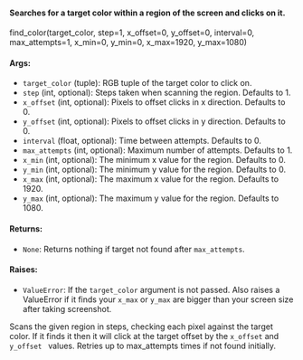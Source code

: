 #### Searches for a target color within a region of the screen and clicks on it.

find_color(target_color, step=1, x_offset=0, y_offset=0, interval=0, max_attempts=1, x_min=0, y_min=0, x_max=1920, y_max=1080)

#### Args:

- `target_color` (tuple): RGB tuple of the target color to click on.
- `step` (int, optional): Steps taken when scanning the region. Defaults to 1.  
- `x_offset` (int, optional): Pixels to offset clicks in x direction. Defaults to 0.
- `y_offset` (int, optional): Pixels to offset clicks in y direction.  Defaults to 0.  
- `interval` (float, optional): Time between attempts. Defaults to 0.
- `max_attempts` (int, optional): Maximum number of attempts. Defaults to 1. 
- `x_min` (int, optional): The minimum x value for the region. Defaults to 0.
- `y_min` (int, optional): The minimum y value for the region. Defaults to 0.
- `x_max` (int, optional): The maximum x value for the region. Defaults to 1920.  
- `y_max` (int, optional): The maximum y value for the region. Defaults to 1080.

#### Returns: 
 - `None`: Returns nothing if target not found after `max_attempts`.

#### Raises:
 - `ValueError`: If the `target_color` argument is not passed. Also raises a ValueError if it finds your `x_max` or `y_max` are bigger than your screen size after taking screenshot.

Scans the given region in steps, checking each pixel against the target 
color. If it finds it then it will click at the target offset by the `x_offset` and `y_offset `
values. Retries up to max_attempts times if not found initially.
